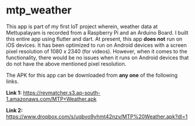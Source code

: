 # mtp_weather

This app is part of my first IoT project wherein, weather data at Mettupalayam is recorded from a Raspberry Pi and an Arduino Board. I built this entire app using flutter and dart. At present, this app **does not** run on iOS devices. It has been optimized to run on Android devices with a screen pixel resolution of 1080 x 2340 (for videos). However, when it comes to the functionality, there would be no issues when it runs on Android devices that do not have the above mentioned pixel resolution.

The APK for this app can be downloaded from **any one** of the following links.

**Link 1:** https://revmatcher.s3.ap-south-1.amazonaws.com/MTP+Weather.apk

**Link 2:** https://www.dropbox.com/s/uqbvo9yhmt42nzv/MTP%20Weather.apk?dl=1

